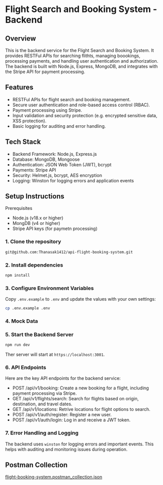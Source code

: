 # Flight Search and Booking System - Backend
## Overview  
This is the backend service for the Flight Search and Booking System. It provides RESTFul APIs for searching flithts, managing boookings, processing payments, and handling user authentication and authorization. The backend is built with Node.js, Express, MongoDB, and integrates with the Stripe API for payment processing.

## Features  
* RESTFul APIs for flight search and booking management.
* Secure user authentication and role-based access control (RBAC).
* Payment processing using Stripe.
* Input validation and security protection (e.g. encrypted sensitive data, XSS protection).
* Basic logging for auditing and error handling.

## Tech Stack  
* Backend Framework: Node.js, Express.js
* Database: MongoDB, Mongoose
* Authentication: JSON Web Token (JWT), bcrypt
* Payments: Stripe API
* Security: Helmet.js, bcrypt, AES encryption
* Logging: Winston for logging errors and application events

## Setup Instructions  
Prerequisites  
* Node.js (v18.x or higher)
* MongDB (v4 or higher)
* Stripe API keys (for paymetn processing)

### 1. Clone the repository  
```bash
git@github.com:Thanasak1412/api-flight-booking-system.git
```
### 2. Install dependencies
```bash
npm install
```
### 3. Configure Environment Variables

Copy `.env.example` to `.env` and update the values with your own settings:
```bash
cp .env.example .env
```

### 4. Mock Data

### 5. Start the Backend Server
```bash
npm run dev
```
Ther server will start at `https://localhost:3001`.

### 6. API Endpoints
Here are the key API endpoints for the backend service:
* POST /api/v1/booking: Create a new booking for a flight, including payment processing via Stripe.
* GET /api/v1/flights/search: Search for flights based on origin, destination, and travel dates.
* GET /api/v1/locations: Retrive locations for flight options to search.
* POST /api/v1/auth/register: Register a new user.
* POST /api/v1/auth/login: Log in and receive a JWT token.

### 7. Error Handling and Logging
The backend uses `winston` for logging errors and important events. This helps with auditing and monitoring issues during operation.

## Postman Collection
[flight-booking-system.postman_collection.json](https://github.com/user-attachments/files/16737695/flight-booking-system.postman_collection.json)
